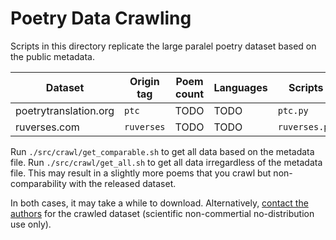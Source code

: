 # Poetry Data Crawling

Scripts in this directory replicate the large paralel poetry dataset based on the public metadata. 

|Dataset|Origin tag|Poem count|Languages|Scripts|
|-|-|-|-|-|
|poetrytranslation.org|`ptc`|TODO|TODO|`ptc.py`|
|ruverses.com|`ruverses`|TODO|TODO|`ruverses.py`|

Run `./src/crawl/get_comparable.sh` to get all data based on the metadata file.
Run `./src/crawl/get_all.sh` to get all data irregardless of the metadata file.
This may result in a slightly more poems that you crawl but non-comparability with the released dataset.

In both cases, it may take a while to download.
Alternatively, [contact the authors](mailto:vilem.zouhar@gmail.com) for the crawled dataset (scientific non-commertial no-distribution use only).
